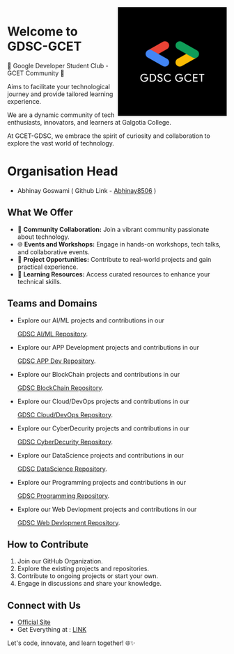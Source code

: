 <img src="logo.png" alt="GCET-GDSC Logo" align="right" width="250">

# Welcome to GDSC-GCET 

🤍 Google Developer Student Club - GCET Community 🤍

Aims to facilitate your technological journey and provide tailored learning experience.

We are a dynamic community of tech enthusiasts, innovators, and learners at Galgotia College. 

At GCET-GDSC, we embrace the spirit of curiosity and collaboration to explore the vast world of technology.

# Organisation Head
- Abhinay Goswami ( Github Link - [Abhinay8506](https://github.com/Abhinay8506) )

## What We Offer

- 🤝 **Community Collaboration:** Join a vibrant community passionate about technology.
- 🌐 **Events and Workshops:** Engage in hands-on workshops, tech talks, and collaborative events.
- 🚀 **Project Opportunities:** Contribute to real-world projects and gain practical experience.
- 🌟 **Learning Resources:** Access curated resources to enhance your technical skills.

## Teams and Domains

- Explore our AI/ML projects and contributions in our

  [GDSC AI/ML Repository](https://github.com/orgs/GDSC-GCET/teams/gdsc-ai-ml).

- Explore our APP Development projects and contributions in our

  [GDSC APP Dev Repository](https://github.com/orgs/GDSC-GCET/teams/gdsc-app-development).

- Explore our BlockChain projects and contributions in our

  [GDSC BlockChain Repository](https://github.com/orgs/GDSC-GCET/teams/gdsc-blockchain).

- Explore our Cloud/DevOps projects and contributions in our

  [GDSC Cloud/DevOps Repository](https://github.com/orgs/GDSC-GCET/teams/gdsc-cloud-devops).

- Explore our CyberDecurity projects and contributions in our

  [GDSC CyberDecurity Repository](https://github.com/orgs/GDSC-GCET/teams/gdsc-cybersecurity).

- Explore our DataScience projects and contributions in our

  [GDSC DataScience Repository](https://github.com/orgs/GDSC-GCET/teams/gdsc-datascience).

- Explore our Programming projects and contributions in our

  [GDSC Programming Repository](https://github.com/orgs/GDSC-GCET/teams/gdsc-programming).
  
- Explore our Web Devlopment projects and contributions in our

  [GDSC Web Devlopment Repository](https://github.com/orgs/GDSC-GCET/teams/gdsc-web-development).

## How to Contribute

1. Join our GitHub Organization.
2. Explore the existing projects and repositories.
3. Contribute to ongoing projects or start your own.
4. Engage in discussions and share your knowledge.

## Connect with Us

- [Official Site](https://gdsc.community.dev/galgotias-college-of-engineering-technology-greater-noida/)
- Get Everything at : [LINK](https://linktr.ee/gdscgcet)

Let's code, innovate, and learn together! 🌐✨



